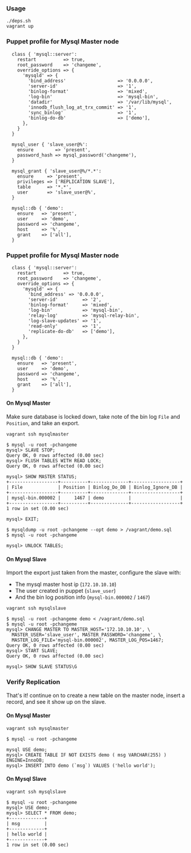 ### Usage


	./deps.sh
	vagrant up
	

### Puppet profile for Mysql Master node

	  class { 'mysql::server':
		restart          => true,
		root_password    => 'changeme',
		override_options => {
		  'mysqld' => {
			'bind_address'                   => '0.0.0.0',
			'server-id'                      => '1',
			'binlog-format'                  => 'mixed',
			'log-bin'                        => 'mysql-bin',
			'datadir'                        => '/var/lib/mysql',
			'innodb_flush_log_at_trx_commit' => '1',
			'sync_binlog'                    => '1',
			'binlog-do-db'                   => ['demo'],
		  },
		}
	  }

	  mysql_user { 'slave_user@%':
		ensure        => 'present',
		password_hash => mysql_password('changeme'),
	  }

	  mysql_grant { 'slave_user@%/*.*':
		ensure     => 'present',
		privileges => ['REPLICATION SLAVE'],
		table      => '*.*',
		user       => 'slave_user@%',
	  }

	  mysql::db { 'demo':
		ensure   => 'present',
		user     => 'demo',
		password => 'changeme',
		host     => '%',
		grant    => ['all'],
	  }

### Puppet profile for Mysql Master node


	  class { 'mysql::server':
		restart          => true,
		root_password    => 'changeme',
		override_options => {
		  'mysqld' => {
			'bind_address' => '0.0.0.0',
			'server-id'         => '2',
			'binlog-format'     => 'mixed',
			'log-bin'           => 'mysql-bin',
			'relay-log'         => 'mysql-relay-bin',
			'log-slave-updates' => '1',
			'read-only'         => '1',
			'replicate-do-db'   => ['demo'],
		  },
		}
	  }

	  mysql::db { 'demo':
		ensure   => 'present',
		user     => 'demo',
		password => 'changeme',
		host     => '%',
		grant    => ['all'],
	  }


#### On Mysql Master
Make sure database is locked down, take note of the bin log `File` and `Position`, and take an export.

	vagrant ssh mysqlmaster

	$ mysql -u root -pchangeme
	mysql> SLAVE STOP;
	Query OK, 0 rows affected (0.00 sec)
	mysql> FLUSH TABLES WITH READ LOCK;
	Query OK, 0 rows affected (0.00 sec)

	mysql> SHOW MASTER STATUS;
	+------------------+----------+--------------+------------------+
	| File             | Position | Binlog_Do_DB | Binlog_Ignore_DB |
	+------------------+----------+--------------+------------------+
	| mysql-bin.000002 |     1467 | demo         |                  |
	+------------------+----------+--------------+------------------+
	1 row in set (0.00 sec)

	mysql> EXIT;

	$ mysqldump -u root -pchangeme --opt demo > /vagrant/demo.sql
	$ mysql -u root -pchangeme
	
	mysql> UNLOCK TABLES;
	
#### On Mysql Slave
Import the export just taken from the master, configure the slave with:

- The mysql master host ip (`172.10.10.10`)
- The user created in puppet (`slave_user`)
- And the bin log position info (`mysql-bin.000002` / `1467`)

<!-- clear -->


	vagrant ssh mysqlslave
	
	$ mysql -u root -pchangeme demo < /vagrant/demo.sql
	$ mysql -u root -pchangeme
	mysql> CHANGE MASTER TO MASTER_HOST='172.10.10.10', \
	  MASTER_USER='slave_user', MASTER_PASSWORD='changeme', \
	  MASTER_LOG_FILE='mysql-bin.000002', MASTER_LOG_POS=1467;
	Query OK, 0 rows affected (0.00 sec)
	mysql> START SLAVE;
	Query OK, 0 rows affected (0.00 sec)

	mysql> SHOW SLAVE STATUS\G


### Verify Replication

That's it! continue on to create a new table on the master node, insert a record, and see it show up on the slave.

#### On Mysql Master
	
	vagrant ssh mysqlmaster
	
	$ mysql -u root -pchangeme
	
	mysql USE demo;
	mysql> CREATE TABLE IF NOT EXISTS demo ( msg VARCHAR(255) ) ENGINE=InnoDB;
	mysql> INSERT INTO demo (`msg`) VALUES ('hello world');
	
	
#### On Mysql Slave

	vagrant ssh mysqlslave
	
	$ mysql -u root -pchangeme
	mysql> USE demo;
	mysql> SELECT * FROM demo;
	+-------------+
	| msg         |
	+-------------+
	| hello world |
	+-------------+
	1 row in set (0.00 sec)


